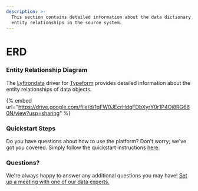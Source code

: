 ```yaml
---
description: >-
  This section contains detailed information about the data dictionary, and
  entity relationships in the source system.
---
```


# ERD

### Entity Relationship Diagram

The [Lyftrondata](https://www.lyftrondata.com/) driver for [Typeform](https://www.lyftrondata.com/integration/marketing-analytics/typeform//) provides detailed information about the entity relationships of data objects.

{% embed url="https://drive.google.com/file/d/1qFW0JEcrHdqFDbXyrY0r1P4Oi8RG660N/view?usp=sharing" %}

### Quickstart Steps

Do you have questions about how to use the platform? Don't worry; we've got you covered. Simply follow the quickstart instructions [here](../README.md).

### Questions? <a href="#questions" id="questions"></a>

We're always happy to answer any additional questions you may have! [Set up a meeting with one of our data experts.](https://www.lyftrondata.com/book-a-meeting/)

